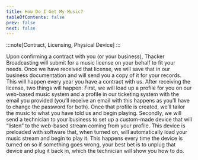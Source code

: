 ```yaml
---
title: How Do I Get My Music?
tableOfContents: false
prev: false
next: false
---
```

:::note[Contract, Licensing, Physical Device]
:::

Upon confirming a contract with you (or your business), Thacker Broadcasting will submit for a music license on your behalf to fit your needs. Once we have received that license, we will save that in our business documentation and will send you a copy of it for your records. This will happen every year you have a contract with us. After receiving the license, two things will happen: First, we will load up a profile for you on our web-based music system and a profile in our ticketing system with the email you provided (you’ll receive an email with this happens as you’ll have to change the password for both). Once that profile is created, we’ll tailor the music to what you have told us and begin playing. Secondly, we will send a technician to your business to set up a custom-made device that will “listen” to the web-based stream coming from your profile. This device is preloaded with software that, when turned on, will automatically load your music stream and begin to play it. This happens every time the device is turned on so if something goes wrong, your best bet is to unplug that device and plug it back in, which the technician will show you how to do.